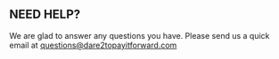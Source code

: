 ## NEED HELP?
We are glad to answer any questions you have. Please send us a quick email at [questions@dare2topayitforward.com](mailto:questions@dare2topayitforward.com)
